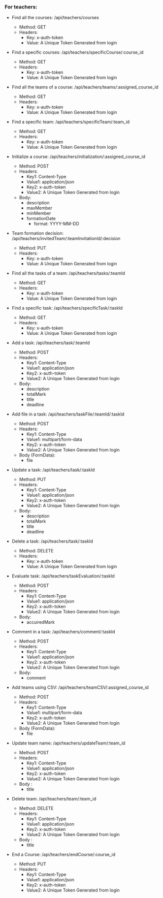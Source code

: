 ### For teachers:

-   Find all the courses: /api/teachers/courses

    -   Method: GET
    -   Headers:
        -   Key: x-auth-token
        -   Value: A Unique Token Generated from login

-   Find a specific courses: /api/teachers/specificCourse/:course_id

    -   Method: GET
    -   Headers:
        -   Key: x-auth-token
        -   Value: A Unique Token Generated from login

-   Find all the teams of a course: /api/teachers/teams/:assigned_course_id

    -   Method: GET
    -   Headers:
        -   Key: x-auth-token
        -   Value: A Unique Token Generated from login

-   Find a specific team: /api/teachers/specificTeam/:team_id

    -   Method: GET
    -   Headers:
        -   Key: x-auth-token
        -   Value: A Unique Token Generated from login

-   Initialize a course: /api/teachers/initialization/:assigned_course_id

    -   Method: POST
    -   Headers:
        -   Key1: Content-Type
        -   Value1: application/json
        -   Key2: x-auth-token
        -   Value2: A Unique Token Generated from login
    -   Body:
        -   description
        -   maxMember
        -   minMember
        -   formationDate
            -   format: YYYY-MM-DD

-   Team formation decision: /api/teachers/invitedTeam/:teamInvitationId/:decision

    -   Method: PUT
    -   Headers:
        -   Key: x-auth-token
        -   Value: A Unique Token Generated from login

-   Find all the tasks of a team: /api/teachers/tasks/:teamId

    -   Method: GET
    -   Headers:
        -   Key: x-auth-token
        -   Value: A Unique Token Generated from login

-   Find a specific task: /api/teachers/specificTask/:taskId

    -   Method: GET
    -   Headers:
        -   Key: x-auth-token
        -   Value: A Unique Token Generated from login

-   Add a task: /api/teachers/task/:teamId

    -   Method: POST
    -   Headers:
        -   Key1: Content-Type
        -   Value1: application/json
        -   Key2: x-auth-token
        -   Value2: A Unique Token Generated from login
    -   Body:
        -   description
        -   totalMark
        -   title
        -   deadline

-   Add file in a task: /api/teachers/taskFile/:teamId/:taskId

    -   Method: POST
    -   Headers:
        -   Key1: Content-Type
        -   Value1: multipart/form-data
        -   Key2: x-auth-token
        -   Value2: A Unique Token Generated from login
    -   Body (FormData):
        -   file

-   Update a task: /api/teachers/task/:taskId

    -   Method: PUT
    -   Headers:
        -   Key1: Content-Type
        -   Value1: application/json
        -   Key2: x-auth-token
        -   Value2: A Unique Token Generated from login
    -   Body:
        -   description
        -   totalMark
        -   title
        -   deadline

-   Delete a task: /api/teachers/task/:taskId

    -   Method: DELETE
    -   Headers:
        -   Key: x-auth-token
        -   Value: A Unique Token Generated from login

-   Evaluate task: /api/teachers/taskEvaluation/:taskId

    -   Method: POST
    -   Headers:
        -   Key1: Content-Type
        -   Value1: application/json
        -   Key2: x-auth-token
        -   Value2: A Unique Token Generated from login
    -   Body:
        -   accuiredMark

-   Comment in a task: /api/teachers/comment/:taskId

    -   Method: POST
    -   Headers:
        -   Key1: Content-Type
        -   Value1: application/json
        -   Key2: x-auth-token
        -   Value2: A Unique Token Generated from login
    -   Body:
        -   comment

-   Add teams using CSV: /api/teachers/teamCSV/:assigned_course_id

    -   Method: POST
    -   Headers:
        -   Key1: Content-Type
        -   Value1: multipart/form-data
        -   Key2: x-auth-token
        -   Value2: A Unique Token Generated from login
    -   Body (FormData):
        -   file

-   Update team name: /api/teachers/updateTeam/:team_id

    -   Method: POST
    -   Headers:
        -   Key1: Content-Type
        -   Value1: application/json
        -   Key2: x-auth-token
        -   Value2: A Unique Token Generated from login
    -   Body :
        -   title

-   Delete team: /api/teachers/team/:team_id

    -   Method: DELETE
    -   Headers:
        -   Key1: Content-Type
        -   Value1: application/json
        -   Key2: x-auth-token
        -   Value2: A Unique Token Generated from login
    -   Body :
        -   title

-   End a Course: /api/teachers/endCourse/:course_id

    -   Method: PUT
    -   Headers:
        -   Key1: Content-Type
        -   Value1: application/json
        -   Key2: x-auth-token
        -   Value2: A Unique Token Generated from login
